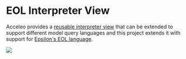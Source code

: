 # EOL Interpreter View

Acceleo provides a [reusable interpreter view](https://wiki.eclipse.org/Acceleo/Interpreter) that can be extended to support different model query languages and this project extends it with support for [Epsilon's EOL language](https://www.eclipse.org/epsilon/doc/eol).

![](https://i.imgur.com/6zwNheE.png)

